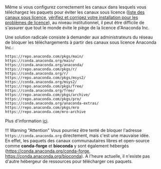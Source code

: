 Même si vous configurez correctement les canaux dans lesquels vous téléchargez les paquets pour éviter les canaux sous licence ([liste des canaux sous licence](../conda-channels), [vérifiez et corrigez votre installation pour les problèmes de licence](../conda-check)), au niveau institutionnel, il peut être difficile de s'assurer que tout le monde évite le piège de la licence d'Anaconda Inc.

Une solution radicale consiste à demander aux administrateurs du réseau de bloquer les téléchargements à partir des canaux sous licence Anaconda Inc.:

```
https://repo.anaconda.com/pkgs/main/
https://conda.anaconda.org/main/ 
https://conda.anaconda.org/anaconda/ 
https://repo.anaconda.com/pkgs/r/
https://conda.anaconda.org/r/
https://repo.anaconda.com/pkgs/msys2/
https://conda.anaconda.org/msys2/
https://repo.anaconda.com/pkgs/free/
https://conda.anaconda.org/free/
https://repo.anaconda.com/pkgs/archive/
https://repo.anaconda.com/pkgs/pro/
https://conda.anaconda.org/anaconda-extras/
https://repo.anaconda.com/pkgs/mro
https://repo.anaconda.com/mro-archive
```
Plus d'information [ici](https://docs.anaconda.com/working-with-conda/reference/default-repositories/).

!!! Warning "Attention" 
    Vous pourriez être tenté de bloquer l'adresse `https://conda.anaconda.org` directement, mais c'est une mauvaise idée.  
    En effet, les paquets des canaux communautaires libres et open-source comme **conda-forge** et **bioconda** y sont également hébergés (https://conda.anaconda.org/conda-forge, https://conda.anaconda.org/bioconda). A l'heure actuelle, il n'existe pas d'autre hébergeur de ressources pour télécharger ces paquets.